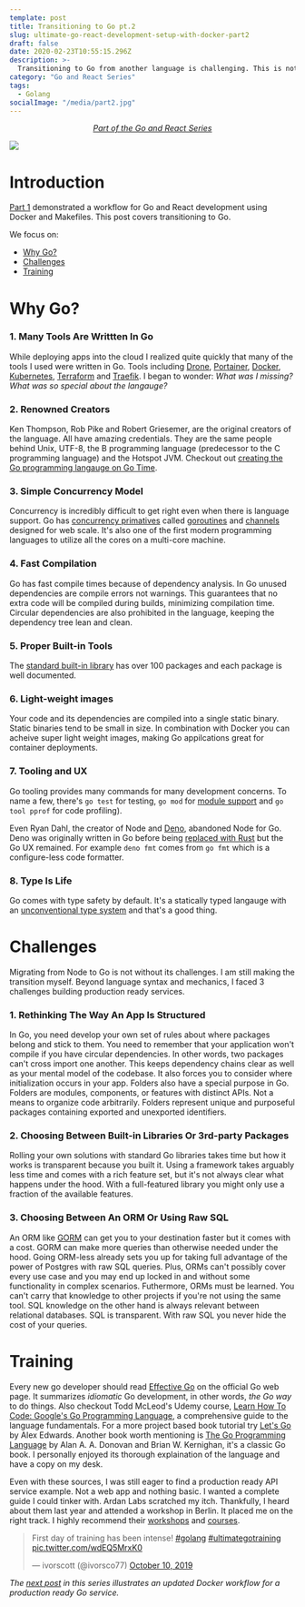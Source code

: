 ```yaml
---
template: post
title: Transitioning to Go pt.2
slug: ultimate-go-react-development-setup-with-docker-part2
draft: false
date: 2020-02-23T10:55:15.296Z
description: >-
  Transitioning to Go from another language is challenging. This is not a tutorial. In this post I share the obstacles I faced.
category: "Go and React Series"
tags:
  - Golang
socialImage: "/media/part2.jpg"
---
```


<!-- PART OF A SERIES -->
<center>
<i>
  <a href ="/category/go-and-react-series/">Part of the Go and React Series</a>
</i>
</center>

![](/media/part2.jpg)

# Introduction

[Part 1](/ultimate-go-react-development-setup-with-docker) demonstrated a workflow for Go and React development using Docker and Makefiles. This post covers transitioning to Go.

We focus on:

- [Why Go?](#why-go)
- [Challenges](#challenges)
- [Training](#training)

# Why Go?

### 1. Many Tools Are Writtten In Go

While deploying apps into the cloud I realized quite quickly that many of the tools I used were written in Go. Tools including [Drone](https://github.com/drone/drone), [Portainer](https://github.com/portainer/portainer), [Docker](https://github.com/moby/moby), [Kubernetes](https://github.com/kubernetes/kubernetes), [Terraform](https://github.com/hashicorp/terraform) and [Traefik](https://github.com/containous/traefik). I began to wonder: _What was I missing? What was so special about the langauge?_

### 2. Renowned Creators

Ken Thompson, Rob Pike and Robert Griesemer, are the original creators of the language. All have amazing credentials. They are the same people behind Unix, UTF-8, the B programming language (predecessor to the C programming language) and the Hotspot JVM. Checkout out [creating the Go programming langauge on Go Time](https://changelog.com/gotime/100).

### 3. Simple Concurrency Model

Concurrency is incredibly difficult to get right even when there is language support. Go has [concurrency primatives](https://www.golang-book.com/books/intro/10) called [goroutines](https://tpaschalis.github.io/goroutines-size/) and [channels](https://www.golang-book.com/books/intro/10#section2) designed for web scale. It's also one of the first modern programming languages to utilize all the cores on a multi-core machine.

### 4. Fast Compilation

Go has fast compile times because of dependency analysis. In Go unused dependencies are compile errors not warnings. This guarantees that no extra code will be compiled during builds, minimizing compilation time. Circular dependencies are also prohibited in the language, keeping the dependency tree lean and clean.

### 5. Proper Built-in Tools

The [standard built-in library](https://golang.org/pkg/) has over 100 packages and each package is well documented.

### 6. Light-weight images

Your code and its dependencies are compiled into a single static binary. Static binaries tend to be small in size. In combination with Docker you can acheive super light weight images, making Go appilcations great for container deployments.

### 7. Tooling and UX

Go tooling provides many commands for many development concerns. To name a few, there's `go test` for testing, `go mod` for [module support](https://blog.golang.org/using-go-modules) and `go tool pprof` for code profiling).

Even Ryan Dahl, the creator of Node and [Deno](https://deno.land/manual), abandoned Node for Go. Deno was originally written in Go before being [replaced with Rust](https://github.com/denoland/deno/issues/205) but the Go UX remained. For example `deno fmt` comes from `go fmt` which is a configure-less code formatter.

### 8. Type Is Life

Go comes with type safety by default. It's a statically typed langauge with an [unconventional type system](https://rakyll.org/typesystem/) and that's a good thing.

# Challenges

Migrating from Node to Go is not without its challenges. I am still making the transition myself. Beyond language syntax and mechanics, I faced 3 challenges building production ready services.

### 1. Rethinking The Way An App Is Structured

In Go, you need develop your own set of rules about where packages belong and stick to them. You need to remember that your application won't compile if you have circular dependencies. In other words, two packages can't cross import one another. This keeps dependency chains clear as well as your mental model of the codebase. It also forces you to consider where initialization occurs in your app. Folders also have a special purpose in Go. Folders are modules, components, or features with distinct APIs. Not a means to organize code arbitrarily. Folders represent unique and purposeful packages containing exported and unexported identifiers.

### 2. Choosing Between Built-in Libraries Or 3rd-party Packages

Rolling your own solutions with standard Go libraries takes time but how it works is transparent because you built it. Using a framework takes arguably less time and comes with a rich feature set, but it's not always clear what happens under the hood. With a full-featured library you might only use a fraction of the available features.

### 3. Choosing Between An ORM Or Using Raw SQL

An ORM like [GORM](https://gorm.io/) can get you to your destination faster but it comes with a cost. GORM can make more queries than otherwise needed under the hood. Going ORM-less already sets you up for taking full advantage of the power of Postgres with raw SQL queries. Plus, ORMs can't possibly cover every use case and you may end up locked in and without some functionality in complex scenarios. Futhermore, ORMs must be learned. You can't carry that knowledge to other projects if you're not using the same tool. SQL knowledge on the other hand is always relevant between relational databases. SQL is transparent. With raw SQL you never hide the cost of your queries.

# Training

Every new go developer should read [Effective Go](https://golang.org/doc/effective_go.html) on the official Go web page. It summarizes _idiomatic_ Go development, in other words, _the Go way_ to do things. Also checkout Todd McLeod's Udemy course, [Learn How To Code: Google's Go Programming Language](https://www.udemy.com/course/go-programming-language), a comprehensive guide to the language fundamentals. For a more project based book tutorial try [Let's Go](https://lets-go.alexedwards.net/) by Alex Edwards. Another book worth mentioning is [The Go Programming Language](https://www.amazon.com/Programming-Language-Addison-Wesley-Professional-Computing-ebook/dp/B0184N7WWS/) by Alan A. A. Donovan and Brian W. Kernighan, it's a classic Go book. I personally enjoyed its thorough explaination of the language and have a copy on my desk.

Even with these sources, I was still eager to find a production ready API service example. Not a web app and nothing basic. I wanted a complete guide I could tinker with. Ardan Labs scratched my itch. Thankfully, I heard about them last year and attended a workshop in Berlin. It placed me on the right track. I highly recommend their [workshops](https://www.eventbrite.com/o/ardan-labs-7092394651?utm_source=ardan_website&utm_medium=scrolling_banner&utm_campaign=website_livestream_promo) and [courses](https://education.ardanlabs.com/).

<blockquote class="twitter-tweet"><p lang="en" dir="ltr">First day of training has been intense! <a href="https://twitter.com/hashtag/golang?src=hash&amp;ref_src=twsrc%5Etfw">#golang</a> <a href="https://twitter.com/hashtag/ultimategotraining?src=hash&amp;ref_src=twsrc%5Etfw">#ultimategotraining</a> <a href="https://t.co/wdEQ5MrxK0">pic.twitter.com/wdEQ5MrxK0</a></p>&mdash; ivorscott (@ivorsco77) <a href="https://twitter.com/ivorsco77/status/1182291425830019074?ref_src=twsrc%5Etfw">October 10, 2019</a></blockquote>

_The [next post](ultimate-go-react-development-setup-with-docker-part3) in this series illustrates an updated Docker workflow for a production ready Go service._
